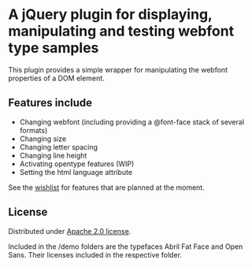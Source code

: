 # A jQuery plugin for displaying, manipulating and testing webfont type samples
This plugin provides a simple wrapper for manipulating the webfont properties of a DOM element.

## Features include
* Changing webfont (including providing a @font-face stack of several formats)
* Changing size
* Changing letter spacing
* Changing line height
* Activating opentype features (WIP)
* Setting the html language attribute

See the [wishlist](wishlist.md) for features that are planned at the moment.

## License
Distributed under [Apache 2.0 license](https://github.com/kontur/jquery-fontsampler/blob/master/LICENSE.txt).

Included in the /demo folders are the typefaces Abril Fat Face and Open Sans. Their licenses included in the respective folder.